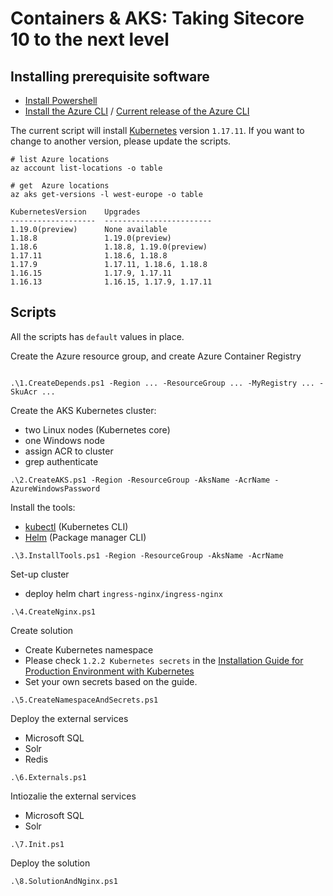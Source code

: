 # Containers & AKS: Taking Sitecore 10 to the next level

## Installing prerequisite software

- [Install Powershell](https://docs.microsoft.com/en-us/powershell/scripting/install/installing-powershell?view=powershell-7)
- [Install the Azure CLI](https://docs.microsoft.com/en-us/cli/azure/install-azure-cli) / [Current release of the Azure CLI](https://aka.ms/installazurecliwindows)

The current script will install [Kubernetes](https://kubernetes.io) version ```1.17.11```. If you want to change to another version, please update the scripts.

``` 
# list Azure locations
az account list-locations -o table

# get  Azure locations
az aks get-versions -l west-europe -o table 

KubernetesVersion    Upgrades
-------------------  ------------------------
1.19.0(preview)      None available
1.18.8               1.19.0(preview)
1.18.6               1.18.8, 1.19.0(preview)
1.17.11              1.18.6, 1.18.8
1.17.9               1.17.11, 1.18.6, 1.18.8
1.16.15              1.17.9, 1.17.11
1.16.13              1.16.15, 1.17.9, 1.17.11
```

## Scripts

All the scripts has ```default``` values in place.

Create the Azure resource group, and create Azure Container Registry 
```

.\1.CreateDepends.ps1 -Region ... -ResourceGroup ... -MyRegistry ... -SkuAcr ... 
```
Create the AKS Kubernetes cluster: 
- two Linux nodes (Kubernetes core)
- one Windows node
- assign ACR to cluster
- grep authenticate
```
.\2.CreateAKS.ps1 -Region -ResourceGroup -AksName -AcrName -AzureWindowsPassword   
```
Install the tools:
- [kubectl](https://kubernetes.io/docs/tasks/tools/install-kubectl/) (Kubernetes CLI)
- [Helm](https://helm.sh/docs/intro/install/) (Package manager CLI)
```
.\3.InstallTools.ps1 -Region -ResourceGroup -AksName -AcrName 
```
Set-up cluster
- deploy helm chart ```ingress-nginx/ingress-nginx```
```
.\4.CreateNginx.ps1
```
Create solution
- Create Kubernetes namespace
- Please check ```1.2.2 Kubernetes secrets``` in the [Installation Guide for Production Environment with Kubernetes](https://dev.sitecore.net/~/media/D6D6C46E2A89478D92CA10BCDD19BBEF.ashx)
- Set your own secrets based on the guide.
```
.\5.CreateNamespaceAndSecrets.ps1
```
Deploy the external services
- Microsoft SQL
- Solr
- Redis
```
.\6.Externals.ps1  
```
Intiozalie the external services
- Microsoft SQL
- Solr
```
.\7.Init.ps1
```
Deploy the solution
```
.\8.SolutionAndNginx.ps1
```